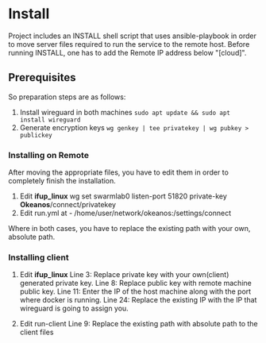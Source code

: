  
# Install
Project includes an INSTALL shell script that uses ansible-playbook in order to move server files required to run the service to the remote host. Before running INSTALL, one has to add the Remote IP address below "[cloud]".

## Prerequisites
So preparation steps are as follows:
1. Install wireguard in both machines 
`sudo apt update && sudo apt install wireguard`
2. Generate encryption keys 
`wg genkey | tee privatekey | wg pubkey > publickey`

### Installing on Remote
After moving the appropriate files, you have to edit them in order to completely finish the installation.
1. Edit <b>ifup_linux</b>
wg set swarmlab0 listen-port 51820 private-key <b>Okeanos</b>/connect/privatekey
2. Edit run.yml at - /home/user/network/okeanos:/settings/connect

Where in both cases, you have to replace the existing path with your own, absolute path.

### Installing client
1. Edit <b>ifup_linux</b>
Line 3: Replace private key with your own(client) generated private key.
Line 8: Replace public key with remote machine public key.
Line 11: Enter the IP of the host machine along with the port where docker is running.
Line 24: Replace the existing IP with the IP that wireguard is going to assign you.

2. Edit run-client
Line 9: Replace the existing path with absolute path to the client files
